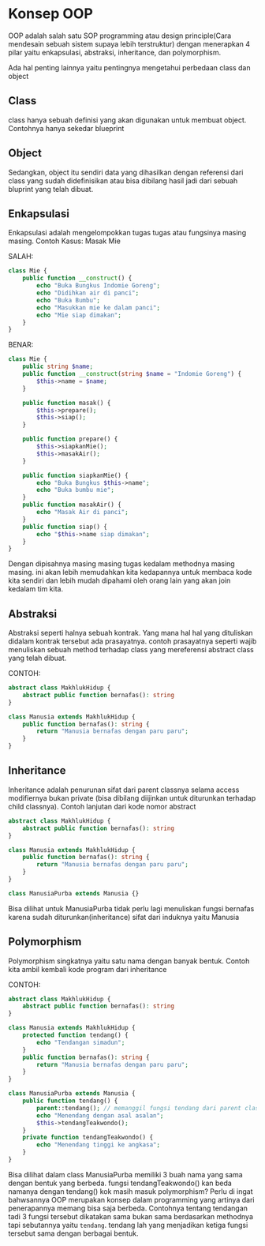 # Konsep OOP

OOP adalah salah satu SOP programming atau design principle(Cara mendesain sebuah sistem supaya lebih terstruktur) dengan menerapkan 4 pilar yaitu enkapsulasi, abstraksi, inheritance, dan polymorphism.

Ada hal penting lainnya yaitu pentingnya mengetahui perbedaan class dan object

## Class
class hanya sebuah definisi yang akan digunakan untuk membuat object. Contohnya hanya sekedar blueprint

## Object
Sedangkan, object itu sendiri data yang dihasilkan dengan referensi dari class yang sudah didefinisikan atau bisa dibilang hasil jadi dari sebuah bluprint yang telah dibuat.

## Enkapsulasi
Enkapsulasi adalah mengelompokkan tugas tugas atau fungsinya masing masing.
Contoh Kasus: Masak Mie

SALAH:
```php
class Mie {
    public function __construct() {
        echo "Buka Bungkus Indomie Goreng";
        echo "Didihkan air di panci";
        echo "Buka Bumbu";
        echo "Masukkan mie ke dalam panci";
        echo "Mie siap dimakan";
    }
}
```

BENAR:
```php
class Mie {
    public string $name;
    public function __construct(string $name = "Indomie Goreng") {
        $this->name = $name;
    }

    public function masak() {
        $this->prepare();
        $this->siap();
    }

    public function prepare() {
        $this->siapkanMie();
        $this->masakAir();
    }

    public function siapkanMie() {
        echo "Buka Bungkus $this->name";
        echo "Buka bumbu mie";
    }
    public function masakAir() {
        echo "Masak Air di panci";
    }
    public function siap() {
        echo "$this->name siap dimakan";
    }
}
```


Dengan dipisahnya masing masing tugas kedalam methodnya masing masing. ini akan lebih memudahkan kita kedapannya untuk membaca kode kita sendiri dan lebih mudah dipahami oleh orang lain yang akan join kedalam tim kita.


## Abstraksi 
Abstraksi seperti halnya sebuah kontrak. Yang mana hal hal yang dituliskan didalam kontrak tersebut ada prasayatnya. contoh prasayatnya seperti wajib menuliskan sebuah method terhadap class yang mereferensi abstract class yang telah dibuat.

CONTOH:
```php
abstract class MakhlukHidup {
    abstract public function bernafas(): string
}

class Manusia extends MakhlukHidup {
    public function bernafas(): string {
        return "Manusia bernafas dengan paru paru";
    }
}
```

## Inheritance
Inheritance adalah penurunan sifat dari parent classnya selama access modifiernya bukan private (bisa dibilang diijinkan untuk diturunkan terhadap child classnya). Contoh lanjutan dari kode nomor abstract

```php
abstract class MakhlukHidup {
    abstract public function bernafas(): string
}

class Manusia extends MakhlukHidup {
    public function bernafas(): string {
        return "Manusia bernafas dengan paru paru";
    }
}

class ManusiaPurba extends Manusia {}
```


Bisa dilihat untuk ManusiaPurba tidak perlu lagi menuliskan fungsi bernafas karena sudah diturunkan(inheritance) sifat dari induknya yaitu Manusia


## Polymorphism

Polymorphism singkatnya yaitu satu nama dengan banyak bentuk. Contoh kita ambil kembali kode program dari inheritance

CONTOH:
```php
abstract class MakhlukHidup {
    abstract public function bernafas(): string
}

class Manusia extends MakhlukHidup {
    protected function tendang() {
        echo "Tendangan simadun";
    }
    public function bernafas(): string {
        return "Manusia bernafas dengan paru paru";
    }
}

class ManusiaPurba extends Manusia {
    public function tendang() {
        parent::tendang(); // memanggil fungsi tendang dari parent class
        echo "Menendang dengan asal asalan";
        $this->tendangTeakwondo();
    }
    private function tendangTeakwondo() {
        echo "Menendang tinggi ke angkasa";
    }
}
```

Bisa dilihat dalam class ManusiaPurba memiliki 3 buah nama yang sama dengan bentuk yang berbeda. fungsi tendangTeakwondo() kan beda namanya dengan tendang() kok masih masuk polymorphism? Perlu di ingat bahwsannya OOP merupakan konsep dalam programming yang artinya dari penerapannya memang bisa saja berbeda. Contohnya tentang tendangan tadi 3 fungsi tersebut dikatakan sama bukan sama berdasarkan methodnya tapi sebutannya yaitu `tendang`. tendang lah yang menjadikan ketiga fungsi tersebut sama dengan berbagai bentuk.
